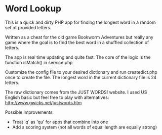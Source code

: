 # Word Lookup

This is a quick and dirty PHP app for finding the longest word in a random set of provided letters.

Written as a cheat for the old game Bookworm Adventures but really any game where the goal is to find the best word in a shuffled collection of letters.

The app is real time updating and quite fast. The core of the logic is the function isMatch() in service.php 

Customize the config file to your desired dictionary and run createdict.php once to create the file. The longest word in the current dictionary file is 24 letters.

The raw dictionary comes from the JUST WORDS! website. I used US English basic but feel free to play with alternatives:
http://www.gwicks.net/justwords.htm

Possible improvements:
- Treat 'q' as 'qu' for apps that combine into one
- Add a scoring system (not all words of equal length are equally strong)
